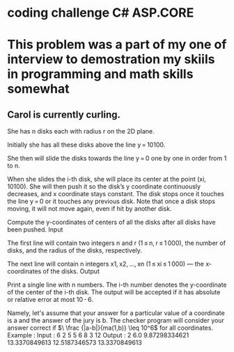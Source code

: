 # coding challenge C# ASP.CORE 
# This problem was a part of my one of interview to demostration my skiils in programming and math skills somewhat

## Carol is currently curling.

She has n disks each with radius r on the 2D plane.

Initially she has all these disks above the line y = 10100.

She then will slide the disks towards the line y = 0 one by one in order from 1 to n.

When she slides the i-th disk, she will place its center at the point (xi, 10100). She will then push it so the disk’s y coordinate continuously decreases, and x coordinate stays constant. The disk stops once it touches the line y = 0 or it touches any previous disk. Note that once a disk stops moving, it will not move again, even if hit by another disk.

Compute the y-coordinates of centers of all the disks after all disks have been pushed.
Input

The first line will contain two integers n and r (1 ≤ n, r ≤ 1 000), the number of disks, and the radius of the disks, respectively.

The next line will contain n integers x1, x2, ..., xn (1 ≤ xi ≤ 1 000) — the x-coordinates of the disks.
Output

Print a single line with n numbers. The i-th number denotes the y-coordinate of the center of the i-th disk. The output will be accepted if it has absolute or relative error at most 10 - 6.

Namely, let's assume that your answer for a particular value of a coordinate is a and the answer of the jury is b. The checker program will consider your answer correct if   $\ \frac {|a-b|}{ma(1,b)} \leq 10^6$  for all coordinates. 
Example : Input : 6 2
5 5 6 8 3 12
Output : 2 6.0 9.87298334621 13.3370849613 12.5187346573 13.3370849613

